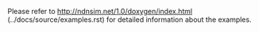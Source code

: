 Please refer to http://ndnsim.net/1.0/doxygen/index.html (../docs/source/examples.rst) 
for detailed information about the examples.

